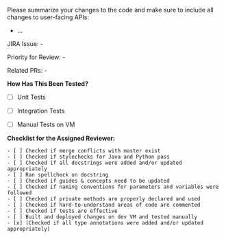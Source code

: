 Please summarize your changes to the code and make sure to include all changes to user-facing APIs: 
- ...

JIRA Issue: -

Priority for Review: -

Related PRs: -

**How Has This Been Tested?**

- [ ] Unit Tests
- [ ] Integration Tests
- [ ] Manual Tests on VM


**Checklist for the Assigned Reviewer:**

```
- [ ] Checked if merge conflicts with master exist
- [ ] Checked if stylechecks for Java and Python pass
- [ ] Checked if all docstrings were added and/or updated appropriately
- [ ] Ran spellcheck on docstring
- [ ] Checked if guides & concepts need to be updated
- [ ] Checked if naming conventions for parameters and variables were followed
- [ ] Checked if private methods are properly declared and used
- [ ] Checked if hard-to-understand areas of code are commented
- [ ] Checked if tests are effective
- [ ] Built and deployed changes on dev VM and tested manually
- [x] (Checked if all type annotations were added and/or updated appropriately)
```
